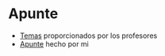 # Apunte

- [Temas](./temas_final.pdf) proporcionados por los profesores
- [Apunte](./apunte_final.pdf) hecho por mi